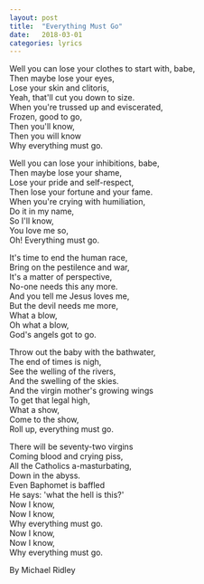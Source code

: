 ```yaml
---
layout: post
title:  "Everything Must Go"
date:   2018-03-01
categories: lyrics
---
```

Well you can lose your clothes to start with, babe,<br>
Then maybe lose your eyes,<br>
Lose your skin and clitoris,<br>
Yeah, that'll cut you down to size.<br>
When you're trussed up and eviscerated,<br>
Frozen, good to go,<br>
Then you'll know,<br>
Then you will know<br>
Why everything must go.<br>

Well you can lose your inhibitions, babe,<br>
Then maybe lose your shame,<br>
Lose your pride and self-respect,<br>
Then lose your fortune and your fame.<br>
When you're crying with humiliation,<br>
Do it in my name,<br>
So I'll know,<br>
You love me so,<br>
Oh! Everything must go.<br>

It's time to end the human race,<br>
Bring on the pestilence and war,<br>
It's a matter of perspective,<br>
No-one needs this any more.<br>
And you tell me Jesus loves me,<br>
But the devil needs me more,<br>
What a blow,<br>
Oh what a blow,<br>
God's angels got to go.<br>

Throw out the baby with the bathwater,<br>
The end of times is nigh,<br>
See the welling of the rivers,<br>
And the swelling of the skies.<br>
And the virgin mother's growing wings<br>
To get that legal high,<br>
What a show,<br>
Come to the show,<br>
Roll up, everything must go.<br>

There will be seventy-two virgins<br>
Coming blood and crying piss,<br>
All the Catholics a-masturbating,<br>
Down in the abyss.<br>
Even Baphomet is baffled<br>
He says: 'what the hell is this?'<br>
Now I know,<br>
Now I know,<br>
Why everything must go.<br>
Now I know,<br>
Now I know,<br>
Why everything must go.<br>

By Michael Ridley
